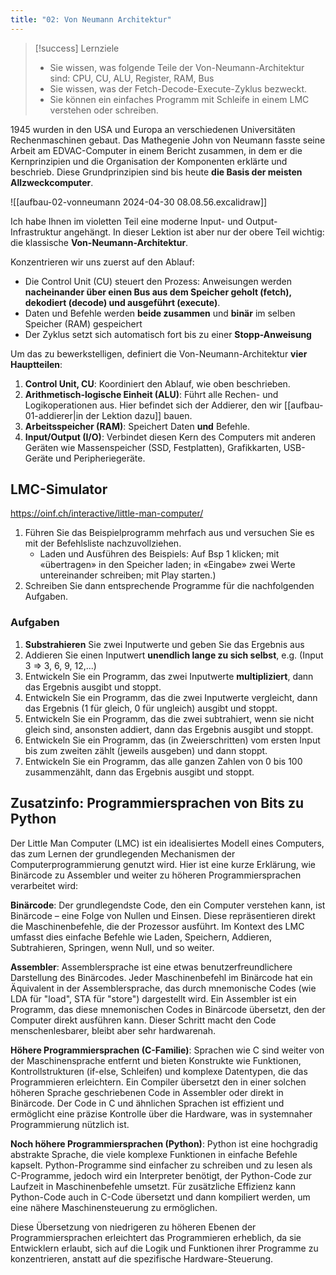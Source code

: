 ```yaml
---
title: "02: Von Neumann Architektur"
---
```


> [!success] Lernziele
> 
> - Sie wissen, was folgende Teile der Von-Neumann-Architektur sind: CPU, CU, ALU, Register, RAM, Bus
> - Sie wissen, was der Fetch-Decode-Execute-Zyklus bezweckt.
> - Sie können ein einfaches Programm mit Schleife in einem LMC verstehen oder schreiben.

1945 wurden in den USA und Europa an verschiedenen Universitäten Rechenmaschinen gebaut. Das Mathegenie John von Neumann fasste seine Arbeit am EDVAC-Computer in einem Bericht zusammen, in dem er die Kernprinzipien und die Organisation der Komponenten erklärte und beschrieb. Diese Grundprinzipien sind bis heute **die Basis der meisten Allzweckcomputer**.

![[aufbau-02-vonneumann 2024-04-30 08.08.56.excalidraw]]

Ich habe Ihnen im violetten Teil eine moderne Input- und Output-Infrastruktur angehängt. In dieser Lektion ist aber nur der obere Teil wichtig: die klassische **Von-Neumann-Architektur**.

Konzentrieren wir uns zuerst auf den Ablauf:
- Die Control Unit (CU) steuert den Prozess: Anweisungen werden **nacheinander über einen Bus aus dem Speicher geholt (fetch), dekodiert (decode) und ausgeführt (execute)**.
- Daten und Befehle werden **beide zusammen** und **binär** im selben Speicher (RAM) gespeichert
- Der Zyklus setzt sich automatisch fort bis zu einer **Stopp-Anweisung**

Um das zu bewerkstelligen, definiert die Von-Neumann-Architektur **vier Hauptteilen**:
1. **Control Unit, CU**: Koordiniert den Ablauf, wie oben beschrieben.
2. **Arithmetisch-logische Einheit (ALU)**: Führt alle Rechen- und Logikoperationen aus. Hier befindet sich der Addierer, den wir [[aufbau-01-addierer|in der Lektion dazu]] bauen.
3. **Arbeitsspeicher (RAM)**: Speichert Daten **und** Befehle. 
4. **Input/Output (I/O)**: Verbindet diesen Kern des Computers mit anderen Geräten wie Massenspeicher (SSD, Festplatten), Grafikkarten, USB-Geräte und Peripheriegeräte.

## LMC-Simulator
https://oinf.ch/interactive/little-man-computer/

1. Führen Sie das Beispielprogramm mehrfach aus und versuchen Sie es mit der Befehlsliste nachzuvollziehen.
	- Laden und Ausführen des Beispiels: Auf Bsp 1 klicken; mit «übertragen» in den Speicher laden; in «Eingabe» zwei Werte untereinander schreiben; mit Play starten.) 
2. Schreiben Sie dann entsprechende Programme für die nachfolgenden Aufgaben.

### Aufgaben
1. **Substrahieren** Sie zwei Inputwerte und geben Sie das Ergebnis aus
2. Addieren Sie einen Inputwert **unendlich lange zu sich selbst**, e.g. (Input 3 => 3, 6, 9, 12,...)
3. Entwickeln Sie ein Programm, das zwei Inputwerte **multipliziert**, dann das Ergebnis ausgibt und stoppt. 
4. Entwickeln Sie ein Programm, das die zwei Inputwerte vergleicht, dann das Ergebnis (1 für gleich, 0 für ungleich) ausgibt und stoppt. 
5. Entwickeln Sie ein Programm, das die zwei subtrahiert, wenn sie nicht gleich sind, ansonsten addiert, dann das Ergebnis ausgibt und stoppt. 
6. Entwickeln Sie ein Programm, das (in Zweierschritten) vom ersten Input bis zum zweiten zählt (jeweils ausgeben) und dann stoppt. 
7. Entwickeln Sie ein Programm, das alle ganzen Zahlen von 0 bis 100 zusammenzählt, dann das Ergebnis ausgibt und stoppt.

## Zusatzinfo: Programmiersprachen von Bits zu Python

Der Little Man Computer (LMC) ist ein idealisiertes Modell eines Computers, das zum Lernen der grundlegenden Mechanismen der Computerprogrammierung genutzt wird. Hier ist eine kurze Erklärung, wie Binärcode zu Assembler und weiter zu höheren Programmiersprachen verarbeitet wird:

**Binärcode**: Der grundlegendste Code, den ein Computer verstehen kann, ist Binärcode – eine Folge von Nullen und Einsen. Diese repräsentieren direkt die Maschinenbefehle, die der Prozessor ausführt. Im Kontext des LMC umfasst dies einfache Befehle wie Laden, Speichern, Addieren, Subtrahieren, Springen, wenn Null, und so weiter.

**Assembler**: Assemblersprache ist eine etwas benutzerfreundlichere Darstellung des Binärcodes. Jeder Maschinenbefehl im Binärcode hat ein Äquivalent in der Assemblersprache, das durch mnemonische Codes (wie LDA für "load", STA für "store") dargestellt wird. Ein Assembler ist ein Programm, das diese mnemonischen Codes in Binärcode übersetzt, den der Computer direkt ausführen kann. Dieser Schritt macht den Code menschenlesbarer, bleibt aber sehr hardwarenah.

**Höhere Programmiersprachen (C-Familie)**: Sprachen wie C sind weiter von der Maschinensprache entfernt und bieten Konstrukte wie Funktionen, Kontrollstrukturen (if-else, Schleifen) und komplexe Datentypen, die das Programmieren erleichtern. Ein Compiler übersetzt den in einer solchen höheren Sprache geschriebenen Code in Assembler oder direkt in Binärcode. Der Code in C und ähnlichen Sprachen ist effizient und ermöglicht eine präzise Kontrolle über die Hardware, was in systemnaher Programmierung nützlich ist.

**Noch höhere Programmiersprachen (Python)**: Python ist eine hochgradig abstrakte Sprache, die viele komplexe Funktionen in einfache Befehle kapselt. Python-Programme sind einfacher zu schreiben und zu lesen als C-Programme, jedoch wird ein Interpreter benötigt, der Python-Code zur Laufzeit in Maschinenbefehle umsetzt. Für zusätzliche Effizienz kann Python-Code auch in C-Code übersetzt und dann kompiliert werden, um eine nähere Maschinensteuerung zu ermöglichen.

Diese Übersetzung von niedrigeren zu höheren Ebenen der Programmiersprachen erleichtert das Programmieren erheblich, da sie Entwicklern erlaubt, sich auf die Logik und Funktionen ihrer Programme zu konzentrieren, anstatt auf die spezifische Hardware-Steuerung.